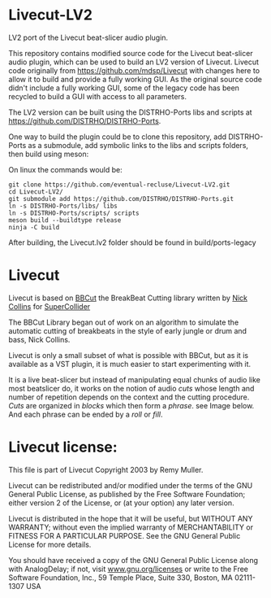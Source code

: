 # Livecut-LV2
LV2 port of the Livecut beat-slicer audio plugin.

This repository contains modified source code for the Livecut beat-slicer audio plugin, which can be used to build an LV2 version of Livecut. Livecut code originally from https://github.com/mdsp/Livecut with changes here to allow it to build and provide a fully working GUI. As the original source code didn't include a fully working GUI, some of the legacy code has been recycled to build a GUI with access to all parameters.

The LV2 version can be built using the DISTRHO-Ports libs and scripts at https://github.com/DISTRHO/DISTRHO-Ports.

One way to build the plugin could be to clone this repository, add DISTRHO-Ports as a submodule, add symbolic links to the libs and scripts folders, then build using meson:

On linux the commands would be:

```
git clone https://github.com/eventual-recluse/Livecut-LV2.git
cd Livecut-LV2/
git submodule add https://github.com/DISTRHO/DISTRHO-Ports.git
ln -s DISTRHO-Ports/libs/ libs
ln -s DISTRHO-Ports/scripts/ scripts
meson build --buildtype release
ninja -C build
```
After building, the Livecut.lv2 folder should be found in build/ports-legacy


Livecut
=======

Livecut is based on [BBCut](http://www.cus.cam.ac.uk/~nc272/papers/pdfs/bbcutlib.pdf) the BreakBeat Cutting library written by [Nick Collins](http://www.cus.cam.ac.uk/~nc272/) for [SuperCollider](http://supercollider.sourceforge.net/)

The BBCut Library began out of work on an algorithm to simulate the automatic cutting of breakbeats in the style of early jungle or drum and bass, Nick Collins.

Livecut is only a small subset of what is possible with BBCut, but as it is available as a VST plugin, it is much easier to start experimenting with it.

It is a live beat-slicer but instead of manipulating equal chunks of audio like most beatslicer do, it works on the notion of audio *cuts* whose length and number of repetition depends on the context and the cutting procedure. 
*Cuts* are organized in *blocks* which then form a *phrase*. see Image below. And each phrase can be ended by a *roll* or *fill*.


# Livecut license:

This file is part of Livecut Copyright 2003 by Remy Muller.

Livecut can be redistributed and/or modified under the terms of the GNU General Public License, as published by the Free Software Foundation; either version 2 of the License, or (at your option) any later version.

Livecut is distributed in the hope that it will be useful, but WITHOUT ANY WARRANTY; without even the implied warranty of MERCHANTABILITY or FITNESS FOR A PARTICULAR PURPOSE. See the GNU General Public License for more details.

You should have received a copy of the GNU General Public License along with AnalogDelay; if not, visit www.gnu.org/licenses or write to the Free Software Foundation, Inc., 59 Temple Place, Suite 330, Boston, MA 02111-1307 USA
